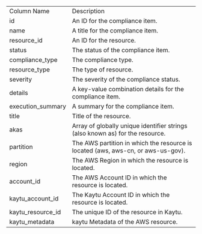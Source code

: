 <table>
	<tr><td>Column Name</td><td>Description</td></tr>
	<tr><td>id</td><td>An ID for the compliance item.</td></tr>
	<tr><td>name</td><td>A title for the compliance item.</td></tr>
	<tr><td>resource_id</td><td>An ID for the resource.</td></tr>
	<tr><td>status</td><td>The status of the compliance item.</td></tr>
	<tr><td>compliance_type</td><td>The compliance type.</td></tr>
	<tr><td>resource_type</td><td>The type of resource.</td></tr>
	<tr><td>severity</td><td>The severity of the compliance status.</td></tr>
	<tr><td>details</td><td>A key-value combination details for the compliance item.</td></tr>
	<tr><td>execution_summary</td><td>A summary for the compliance item.</td></tr>
	<tr><td>title</td><td>Title of the resource.</td></tr>
	<tr><td>akas</td><td>Array of globally unique identifier strings (also known as) for the resource.</td></tr>
	<tr><td>partition</td><td>The AWS partition in which the resource is located (aws, aws-cn, or aws-us-gov).</td></tr>
	<tr><td>region</td><td>The AWS Region in which the resource is located.</td></tr>
	<tr><td>account_id</td><td>The AWS Account ID in which the resource is located.</td></tr>
	<tr><td>kaytu_account_id</td><td>The Kaytu Account ID in which the resource is located.</td></tr>
	<tr><td>kaytu_resource_id</td><td>The unique ID of the resource in Kaytu.</td></tr>
	<tr><td>kaytu_metadata</td><td>kaytu Metadata of the AWS resource.</td></tr>
</table>